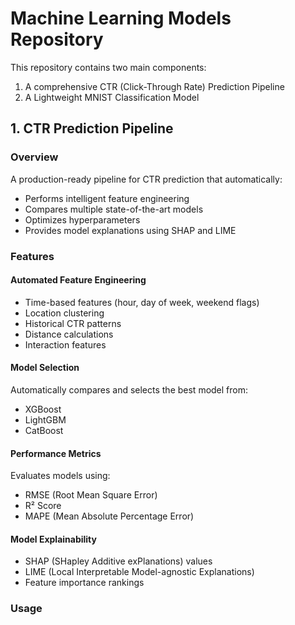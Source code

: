 # Machine Learning Models Repository

This repository contains two main components:
1. A comprehensive CTR (Click-Through Rate) Prediction Pipeline
2. A Lightweight MNIST Classification Model

## 1. CTR Prediction Pipeline

### Overview
A production-ready pipeline for CTR prediction that automatically:
- Performs intelligent feature engineering
- Compares multiple state-of-the-art models
- Optimizes hyperparameters
- Provides model explanations using SHAP and LIME

### Features

#### Automated Feature Engineering
- Time-based features (hour, day of week, weekend flags)
- Location clustering
- Historical CTR patterns
- Distance calculations
- Interaction features

#### Model Selection
Automatically compares and selects the best model from:
- XGBoost
- LightGBM
- CatBoost

#### Performance Metrics
Evaluates models using:
- RMSE (Root Mean Square Error)
- R² Score
- MAPE (Mean Absolute Percentage Error)

#### Model Explainability
- SHAP (SHapley Additive exPlanations) values
- LIME (Local Interpretable Model-agnostic Explanations)
- Feature importance rankings

### Usage
